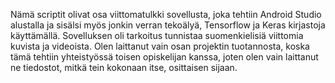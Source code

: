 Nämä scriptit olivat osa viittomatulkki sovellusta, joka tehtiin Android Studio alustalla ja sisälsi myös jonkin verran tekoälyä, Tensorflow ja Keras kirjastoja käyttämällä. Sovelluksen oli tarkoitus tunnistaa suomenkielisiä viittomia kuvista ja videoista. Olen laittanut vain osan projektin tuotannosta, koska tämä tehtiin yhteistyössä toisen opiskelijan kanssa, joten olen vain laittanut ne tiedostot, mitkä tein kokonaan itse, osittaisen sijaan.